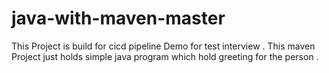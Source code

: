 # java-with-maven-master
This Project is build for cicd pipeline Demo for test interview .  This maven Project just holds simple java program which hold greeting for the person . 
